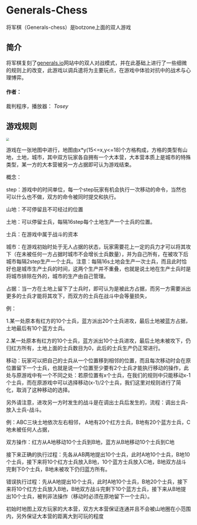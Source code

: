 # Generals-Chess 

将军棋（Generals-chess）是botzone上面的双人游戏

## 简介

将军棋复刻了[generals.io](https://generals.io)网站中的双人对战模式，并在此基础上进行了一些细微的规则上的改变，此游戏以调兵遣将为主要玩点，在游戏中体验对抗中的战术与心理博弈。



#### 作者：

裁判程序，播放器： *Tosey*



## 游戏规则

<img src="https://dev.generals.io/replay.gif" style="zoom:50%;" />

游戏在一张地图中进行，地图由x*y(15<=x,y<=18)个方格构成，方格的类型有山地，土地，城市，其中双方玩家各自拥有一个大本营，大本营本质上是城市的特殊类型，某一方的大本营被另一方占据即可认为游戏结束。

概念：

step：游戏中的时间单位，每一个step玩家有机会执行一次移动的命令，当然也可以什么也不做，双方的命令被同时提交和执行。

山地：不可停留且不可经过的位置

土地：可以停留士兵，每隔16step每个土地生产一个士兵的位置。

士兵：在游戏中属于战斗的资本

城市：在游戏初始时处于无人占据的状态，玩家需要花上一定的兵力才可以将其攻下（在未被任何一方占据时城市不会增长士兵数量），并为自己所有，在被攻下后城市每隔2step生产一个士兵。注意：每隔16s土地会生产一次士兵，而且此时恰好也是城市生产士兵的时间，这两个生产并不重叠，也就是说土地在生产士兵时是将城市排除在外的，城市的生产由自己管理。

占据：当一方在土地上留下了士兵时，即可认为是被此方占据，而另一方需要派出更多的士兵才能将其攻下，而双方的士兵在战斗中会等量损失，

例：

1.某一处原本有红方的10个士兵，蓝方派出20个士兵进攻，最后土地被蓝方占据，土地最后有10个蓝方士兵。

2.某一处原本有红方的10个士兵，蓝方派出10个士兵进攻，最后土地未被攻下，仍归红方所有，土地上面的士兵数目为0，此后的士兵生产仍正常进行。

移动：玩家可以把自己的士兵从一个位置移到相邻的位置，而且每次移动时会在原位置留下一个士兵，也就是说一个位置至少要有2个士兵才能执行移动的操作，此处与原游戏中有一个不同之处：若原位置有x个士兵，在我们的规则中只能移动x-1个士兵，而在原游戏中可以选择移动(x-1)/2个士兵，我们这里对规则进行了简化，取消了这种移动的选择。

另外请注意，进攻另一方时发生的战斗是在调出士兵后发生的，流程：调出士兵-放入士兵-战斗。

例：ABC三块土地依次左右相邻， A地有20个红方士兵，B地有20个蓝方士兵，C地未被任何人占据，

双方操作：红方从A地移动10个士兵到B地，蓝方从B地移动10个士兵到C地

接下来正确的执行过程：先各从AB两地提出10个士兵，此时A地10个士兵，B地10个士兵，接下来将10个红方士兵放入B地，10个蓝方士兵放入C地，B地双方战斗完剩下0个士兵，B地未被攻下仍归蓝方所有。

错误执行过程：先从A地提出10个士兵，此时A地10个士兵，B地20个士兵，接下来将10个红方士兵放入B地，B地双方战斗完剩下10个蓝方士兵，接下来从B地提出10个士兵，被判非法操作（移动时必须在原地留下一个士兵）。



初始时地图上双方玩家的大本营，双方大本营保证连通并且不会被山地圈在小范围内，另外保证大本营的距离大到可玩的程度

